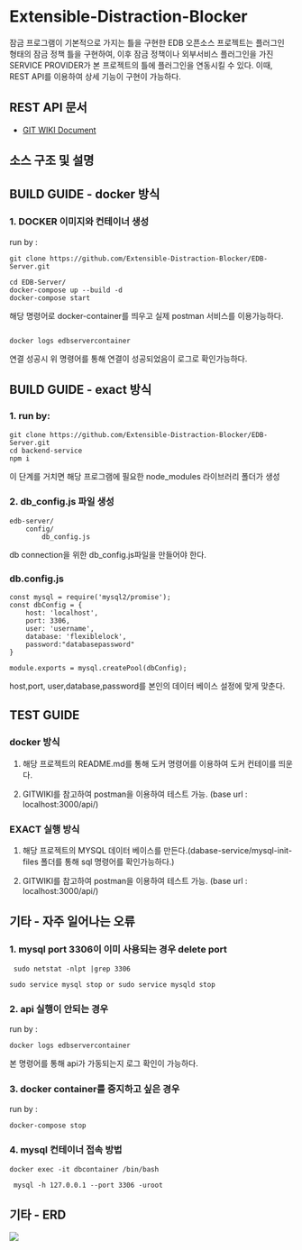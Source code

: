 Extensible-Distraction-Blocker
=========================================

잠금 프로그램이 기본적으로 가지는 틀을 구현한 EDB 오픈소스 프로젝트는  플러그인 형태의 잠금 정책 틀을 구현하여, 이후 잠금 정책이나 외부서비스 플러그인을 가진 SERVICE PROVIDER가 본 프로젝트의 틀에 플러그인을 연동시킬 수 있다. 이때, REST API를 이용하여 상세 기능이 구현이 가능하다. 

## REST API  문서
* [GIT WIKI Document](https://github.com/Extensible-Distraction-Blocker/EDB-Server/wiki)

## 소스 구조 및 설명 


## BUILD GUIDE - docker 방식

### 1. DOCKER 이미지와 컨테이너 생성
run by : 
```
git clone https://github.com/Extensible-Distraction-Blocker/EDB-Server.git

cd EDB-Server/
docker-compose up --build -d
docker-compose start
```
해당 명령어로 docker-container를 띄우고 실제 postman 서비스를 이용가능하다.

```

docker logs edbservercontainer

```
연결 성공시 위 명령어를 통해 연결이 성공되었음이 로그로 확인가능하다.

## BUILD GUIDE - exact 방식

### 1. run by: 
```
git clone https://github.com/Extensible-Distraction-Blocker/EDB-Server.git
cd backend-service
npm i 

```
이 단계를 거치면 해당 프로그램에 필요한 node_modules 라이브러리 폴더가 생성

### 2. db_config.js 파일 생성
```
edb-server/
	config/
		db_config.js

```
db connection을 위한 db_config.js파일을 만들어야 한다.

### db.config.js

```
const mysql = require('mysql2/promise');
const dbConfig = {
    host: 'localhost',
    port: 3306,
    user: 'username',
    database: 'flexiblelock',
    password:"databasepassword"
}

module.exports = mysql.createPool(dbConfig);

```
host,port, user,database,password를 본인의 데이터 베이스 설정에 맞게 맞춘다.


## TEST GUIDE

### docker 방식
1.  해당 프로젝트의 README.md를 통해 도커 명령어를 이용하여 도커 컨테이를 띄운다.

2. GITWIKI를 참고하여 postman을 이용하여 테스트 가능.
(base url : localhost:3000/api/)

### EXACT 실행 방식
1.  해당 프로젝트의 MYSQL 데이터 베이스를 만든다.(dabase-service/mysql-init-files 폴더를 통해 sql 명령어를 확인가능하다.)

2. GITWIKI를 참고하여 postman을 이용하여 테스트 가능.
(base url : localhost:3000/api/)


##  기타 - 자주 일어나는 오류

### 1. mysql port 3306이 이미 사용되는 경우  delete port
```
 sudo netstat -nlpt |grep 3306 

sudo service mysql stop or sudo service mysqld stop
```
### 2. api 실행이 안되는 경우

run by :
```
docker logs edbservercontainer
```
본 명령어를 통해 api가 가동되는지 로그 확인이 가능하다.

### 3. docker container를 중지하고 싶은 경우
run by :
```
docker-compose stop
```


### 4. mysql 컨테이너 접속 방법
```
docker exec -it dbcontainer /bin/bash

 mysql -h 127.0.0.1 --port 3306 -uroot

```

## 기타 - ERD
<div>
<img src="https://user-images.githubusercontent.com/29730565/69398217-9d7a9500-0d2c-11ea-986d-9582c565c40f.png">
</div>
